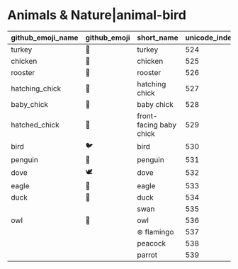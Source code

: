 # Animals & Nature|animal-bird

|github_emoji_name|github_emoji|short_name|unicode_index|
|---|---|---|---|
|turkey|:turkey:|turkey|524|
|chicken|:chicken:|chicken|525|
|rooster|:rooster:|rooster|526|
|hatching_chick|:hatching_chick:|hatching chick|527|
|baby_chick|:baby_chick:|baby chick|528|
|hatched_chick|:hatched_chick:|front-facing baby chick|529|
|bird|:bird:|bird|530|
|penguin|:penguin:|penguin|531|
|dove|:dove:|dove|532|
|eagle|:eagle:|eagle|533|
|duck|:duck:|duck|534|
|||swan|535|
|owl|:owl:|owl|536|
|||⊛ flamingo|537|
|||peacock|538|
|||parrot|539|
